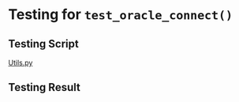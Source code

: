 # Testing for `test_oracle_connect()`

## Testing Script

[Utils.py](../../../test/unit_test/data_pipeline/test_oracle_connect.py)

## Testing Result

